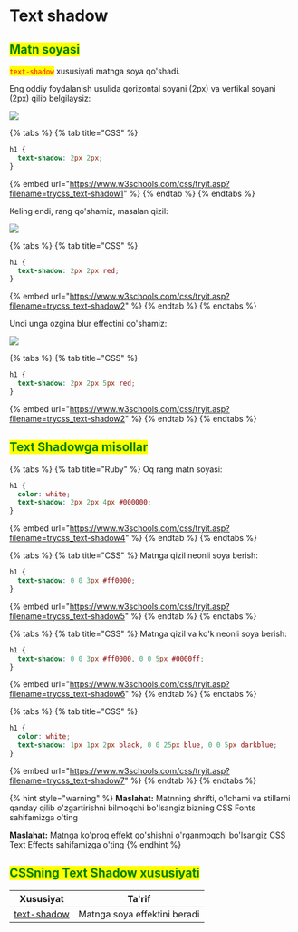 # Text shadow

## <mark style="color:green;">Matn soyasi</mark> <a href="#matn-soyasi" id="matn-soyasi"></a>

<mark style="color:red;">`text-shadow`</mark> xususiyati matnga soya qo'shadi.

Eng oddiy foydalanish usulida gorizontal soyani (2px) va vertikal soyani (2px) qilib belgilaysiz:

![](<../../../.gitbook/assets/image (450).png>)

{% tabs %}
{% tab title="CSS" %}
```css
h1 {
  text-shadow: 2px 2px;
}
```

{% embed url="https://www.w3schools.com/css/tryit.asp?filename=trycss_text-shadow1" %}
{% endtab %}
{% endtabs %}

Keling endi, rang qo'shamiz, masalan qizil:

![](<../../../.gitbook/assets/image (144).png>)

{% tabs %}
{% tab title="CSS" %}
```css
h1 {
  text-shadow: 2px 2px red;
}
```

{% embed url="https://www.w3schools.com/css/tryit.asp?filename=trycss_text-shadow2" %}
{% endtab %}
{% endtabs %}

Undi unga ozgina blur effectini qo'shamiz:

![](<../../../.gitbook/assets/image (522).png>)

{% tabs %}
{% tab title="CSS" %}
```css
h1 {
  text-shadow: 2px 2px 5px red;
}
```

{% embed url="https://www.w3schools.com/css/tryit.asp?filename=trycss_text-shadow2" %}
{% endtab %}
{% endtabs %}

## <mark style="color:green;">Text Shadowga misollar</mark> <a href="#text-shadow-ga-misollar" id="text-shadow-ga-misollar"></a>

{% tabs %}
{% tab title="Ruby" %}
Oq rang matn soyasi:

```css
h1 {
  color: white;
  text-shadow: 2px 2px 4px #000000;
}
```

{% embed url="https://www.w3schools.com/css/tryit.asp?filename=trycss_text-shadow4" %}
{% endtab %}
{% endtabs %}

{% tabs %}
{% tab title="CSS" %}
Matnga qizil neonli soya berish:

```css
h1 {
  text-shadow: 0 0 3px #ff0000;
}
```

{% embed url="https://www.w3schools.com/css/tryit.asp?filename=trycss_text-shadow5" %}
{% endtab %}
{% endtabs %}

{% tabs %}
{% tab title="CSS" %}
Matnga qizil va ko'k neonli soya berish:

```css
h1 {
  text-shadow: 0 0 3px #ff0000, 0 0 5px #0000ff;
}
```

{% embed url="https://www.w3schools.com/css/tryit.asp?filename=trycss_text-shadow6" %}
{% endtab %}
{% endtabs %}

{% tabs %}
{% tab title="CSS" %}
```css
h1 {
  color: white;
  text-shadow: 1px 1px 2px black, 0 0 25px blue, 0 0 5px darkblue;
}
```

{% embed url="https://www.w3schools.com/css/tryit.asp?filename=trycss_text-shadow7" %}
{% endtab %}
{% endtabs %}



{% hint style="warning" %}
**Maslahat:** Matnning shrifti, o'lchami va stillarni qanday qilib o'zgartirishni bilmoqchi bo'lsangiz bizning CSS Fonts sahifamizga o'ting

**Maslahat:** Matnga ko'proq effekt qo'shishni o'rganmoqchi bo'lsangiz CSS Text Effects sahifamizga o'ting
{% endhint %}

## <mark style="color:green;">CSSning Text Shadow xususiyati</mark> <a href="#the-css-text-shadow-property" id="the-css-text-shadow-property"></a>

| Xususiyat                                                                 | Ta'rif                       |
| ------------------------------------------------------------------------- | ---------------------------- |
| [text-shadow](https://www.w3schools.com/cssref/css3\_pr\_text-shadow.asp) | Matnga soya effektini beradi |
